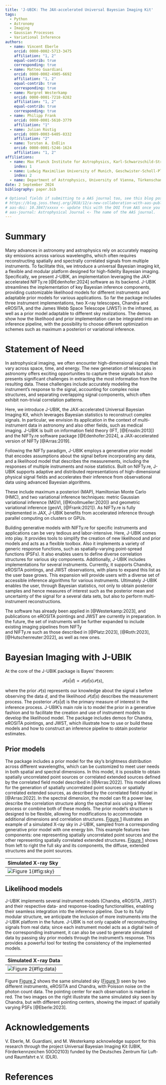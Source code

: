 ```yaml
---
title: 'J-UBIK: The JAX-accelerated Universal Bayesian Imaging Kit'
tags:
  - Python
  - Astronomy
  - Imaging
  - Gaussian Processes
  - Variational Inference
authors:
  - name: Vincent Eberle
    orcid: 0000-0002-5713-3475
    affiliation: "1, 2"
    equal-contrib: true
    corresponding: true
  - name: Matteo Guardiani
    orcid: 0000-0002-4905-6692
    affiliation: "1, 2"
    equal-contrib: true
    corresponding: true
  - name: Margret Westerkamp
    orcid: 0000-0001-7218-8282
    affiliation: "1, 2"
    equal-contrib: true
    corresponding: true
  - name: Philipp Frank
    orcid: 0000-0001-5610-3779
    affiliation: "1"
  - name: Julian Rüstig
    orcid: 0009-0003-6405-8332
    affiliation: "2"
  - name: Torsten A. Enßlin
    orcid: 0000-0001-5246-1624
    affiliation: "1, 2"
affiliations:
  - name: Max Planck Institute for Astrophysics, Karl-Schwarzschild-Straße 1, 85748 Garching bei München, Germany
    index: 1
  - name: Ludwig Maximilian University of Munich, Geschwister-Scholl-Platz 1, 80539 München, Germany
    index: 2
  - name: Department of Astrophysics, University of Vienna, Türkenschanzstraße 17, A-1180 Vienna, Austria
date: 2 September 2024
bibliography: paper.bib

# Optional fields if submitting to a AAS journal too, see this blog post:
# https://blog.joss.theoj.org/2018/12/a-new-collaboration-with-aas-publishing
# aas-doi: 10.3847/xxxxx <- update this with the DOI from AAS once you know it.
# aas-journal: Astrophysical Journal <- The name of the AAS journal.
---
```


# Summary
Many advances in astronomy and astrophysics rely on accurately mapping sky emissions across various
wavelengths, which often requires reconstructing spatially and spectrally correlated signals from multiple
instruments. To facilitate this, we introduce a universal Bayesian imaging kit, a flexible and 
modular platform designed for high-fidelity Bayesian imaging. Specifically, we present J-UBIK, an 
implementation leveraging the JAX-accelerated NIFTy.re [@Edenhofer:2024] software as its backend.
J-UBIK streamlines the implementation of key Bayesian inference components, providing customizable 
likelihood models for different instruments and adaptable prior models for various applications.
So far the package includes three instrument implementations, two X-ray telescopes, Chandra and eROSITA,
and the James Webb Space Telescope (JWST) in the infrared,
as well as a prior model adaptable to different sky realizations. The demos show how the likelihood 
and prior implementation can be integrated into an inference pipeline, with the possibility to
choose different optimization schemes such as maximum a posteriori or variational inference.

# Statement of Need
In astrophysical imaging, we often encounter high-dimensional signals that vary across space, time, and energy. 
The new generation of telescopes in astronomy offers exciting opportunities to capture these signals
but also presents 
significant challenges in extracting the most information from the resulting data. 
These challenges include accurately modeling the instrument’s response to the signal, 
accounting for complex noise structures, and separating overlapping signal components, 
which often exhibit non-trivial correlation patterns.

Here, we introduce J-UBIK, the JAX-accelerated Universal Bayesian Imaging Kit, which leverages 
Bayesian statistics to reconstruct complex signals. In particular, we envision its application in the context of
multi-instrument data in astronomy and also other fields,
such as medical imaging. 
J-UBIK is built on information field theory (IFT, [@Ensslin:2013]) and the NIFTy.re software package
[@Edenhofer:2024], 
a JAX-accelerated version of NIFTy [@Arras:2019]. 

Following the NIFTy paradigm, J-UBIK employs a generative prior model that encodes assumptions 
about the signal before incorporating any data, and a likelihood model that describes the measurements, 
including the responses of multiple instruments and noise statistics.
Built on NIFTy.re, J-UBIK supports adaptive and distributed representations of high-dimensional
physical signal fields and 
accelerates their inference from observational data using advanced Bayesian algorithms. 

These include maximum a posteriori (MAP), Hamiltonian Monte Carlo (HMC), and two variational
inference techniques: 
metric Gaussian variational inference (MGVI, [@Knollmueller:2020]) and geometric variational
inference (geoVI, [@Frank:2021]). 
As NIFTy.re is fully implemented in JAX, J-UBIK benefits from accelerated inference through
parallel computing on clusters or GPUs.

Building generative models with NIFTy.re for specific instruments and applications can be very
tedious and labor-intensive. Here, J-UBIK comes into play.
It provides tools to simplify the creation of new likelihood and prior models and acts as a flexible toolbox.
Also it implements a variety of generic response functions, such as spatially-varying point-spread functions (PSFs).
It also enables users to define diverse correlation structures for various sky components.
Additionally, J-UBIK includes implementations for several instruments. 
Currently, it supports Chandra, eROSITA pointings, and JWST observations, 
with plans to expand this list as the user base grows. 
This expansion will provide users with a diverse set of accessible inference algorithms for various
instruments. Ultimately J-UBIK enables the user, through Bayesian
statistics, not only to obtain posterior samples and hence measures of interest such as the
posterior mean and uncertainty of the signal for a several data sets, but also to
perform multi-instrument reconstructions.

The software has already been applied in [@Westerkamp:2023], and publications
on eROSITA pointings and JWST are currently in preparation. In the future, the set of 
instruments will be further expanded to include existing imaging pipelines from NIFTy  
and NIFTy.re such as those described in [@Platz:2023], [@Roth:2023], [@Hutschenreuter:2022],
as well as new ones.

# Bayesian Imaging with J-UBIK
At the core of the J-UBIK package is Bayes’ theorem:

$$ \mathcal{P}(s|d) \propto \mathcal{P}(d|s) \mathcal{P}(s), $$

where the prior $\mathcal{P}(s)$ represents our knowledge about the signal $s$ before 
observing the data $d$, and the likelihood $\mathcal{P}(d|s)$ describes the measurement process. 
The posterior $\mathcal{P}(s|d)$ is the primary measure 
of interest in the inference process.
J-UBIK’s main role is to model the prior in a generative fashion and to facilitate 
the creation and use of instrument models to develop the likelihood model. 
The package includes demos for Chandra, eROSITA pointings, and JWST, which illustrate 
how to use or build these models and how to construct an inference pipeline to obtain 
posterior estimates.

## Prior models
The package includes a prior model for the sky’s brightness distribution across different wavelengths, 
which can be customized to meet user needs in both spatial and spectral dimensions. 
In this model, it is possible to obtain spatially uncorrelated
point sources or correlated extended sources defined by the correlated field model
described in [@Arras:2022]. This model allows for the generation of spatially 
uncorrelated point sources or spatially correlated extended sources, as described 
by the correlated field model in [@Arras:2022]. In the spectral dimension, the model can fit 
a power law, describe the correlation structure along the spectral axis using a Wiener process or 
combine both of these models.
The prior model’s structure is designed to be flexible, allowing for modifications to accommodate 
additional dimensions and correlation structures. [Figure 1](#fig:sky) illustrates an example of 
a simulated X-ray sky in J-UBIK, 
sampled from a corresponding generative prior model with one energy bin.
This example features two components: 
one representing spatially uncorrelated point sources and the other representing spatially 
correlated extended structures. [Figure 1](#fig:sky) shows from left to right the full sky and its
components, the diffuse, extended structures and the point sources.
                                        
| Simulated X-ray Sky                       |
|-------------------------------------------|
| ![Figure 1](simulated_sky.png){#fig:sky}  |

## Likelihood models
J-UBIK implements several instrument models (Chandra, eROSITA, JWST) and their respective data-
and response-loading
functionalities, enabling their seamless integration into the inference pipeline. Due to its fully
modular structure,
we anticipate the inclusion of more instruments into the J-UBIK platform in the future. J-UBIK
is not only capable of 
reconstructing signals from real data; since each instrument model acts as a digital twin of 
the corresponding 
instrument, it can also be used to generate simulated data by passing sky prior models through
the instrument’s
response. This provides a powerful tool for testing the consistency of the implemented models.
                                        
| Simulated X-ray Data                       |
|--------------------------------------------|
| ![Figure 2](simulated_data.png){#fig:data} |

Figure [Figure 2](#fig:data) shows the same simulated sky 
([Figure 1](#fig:sky)) seen by two different instruments, eROSITA and Chandra, 
with Poisson noise on the photon count data. The pointing center for each observation is marked
in red. The two images on the right illustrate the same simulated sky seen by Chandra, but with
different pointing centers, showing the impact of spatially varying PSFs [@Eberle:2023]. 

# Acknowledgements
V. Eberle, M. Guardiani, and M. Westerkamp acknowledge support for this research through
the project Universal Bayesian Imaging Kit (UBIK, Förderkennzeichen 50OO2103) funded
by the Deutsches Zentrum für Luft- und Raumfahrt e.V. (DLR). 

# References

